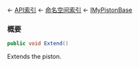 ← [API索引](Api-Index) ← [命名空间索引](Namespace-Index) ← [IMyPistonBase](Sandbox.ModAPI.Ingame.IMyPistonBase)

### 概要

```csharp
public void Extend()
```

Extends the piston.

